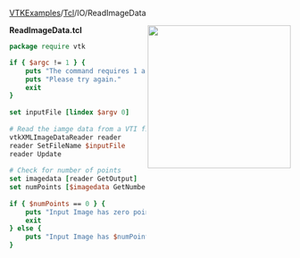 [VTKExamples](/home/)/[Tcl](/Tcl)/IO/ReadImageData

<img align="right" src="https://github.com/lorensen/VTKExamples/blob/gh-pages/Testing/Baseline/IO/TestReadImageData.png?raw=true" width="256" />

**ReadImageData.tcl**
```tcl
package require vtk

if { $argc != 1 } {
	puts "The command requires 1 argument: InputFileName"
	puts "Please try again."
	exit
}
 
set inputFile [lindex $argv 0]
 
# Read the iamge data from a VTI file
vtkXMLImageDataReader reader
reader SetFileName $inputFile
reader Update
 
# Check for number of points
set imagedata [reader GetOutput]
set numPoints [$imagedata GetNumberOfPoints]
 
if { $numPoints == 0 } {
	puts "Input Image has zero points."
	exit
} else {
	puts "Input Image has $numPoints points"
}
```
